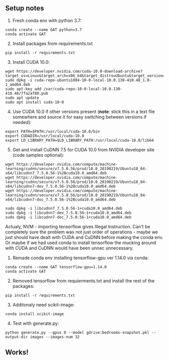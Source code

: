 ## Setup notes
1. Fresh conda env with python 3.7:
```
conda create --name GAT python=3.7
conda activate GAT
```
2. Install packages from requirements.txt
```
pip install -r requirements.txt
```

3. Install CUDA 10.0:
```
wget https://developer.nvidia.com/cuda-10.0-download-archive?target_os=Linux&target_arch=x86_64&target_distro=Ubuntu&target_version=1804&target_type=deblocal
sudo dpkg -i cuda-repo-ubuntu1804-10-0-local-10.0.130-410.48_1.0-1_amd64.deb
sudo apt-key add /var/cuda-repo-10-0-local-10.0.130-410.48/7fa2af80.pub
sudo apt update
sudo apt install cuda-10-0
```

4. Use CUDA 10.0 if other versions present (**note**: stick this in a text file somewhere 
and source it for easy switching between versions if needed):
```
export PATH=$PATH:/usr/local/cuda-10.0/bin
export CUDADIR=/usr/local/cuda-10.0
export LD_LIBRARY_PATH=$LD_LIBRARY_PATH:/usr/local/cuda-10.0/lib64
```

5. Get and install CuDNN 7.5 for CUDA 10.0 from NVIDIA developer site (code samples optional):
```
wget https://developer.nvidia.com/compute/machine-learning/cudnn/secure/v7.5.0.56/prod/10.0_20190219/Ubuntu18_04-x64/libcudnn7_7.5.0.56-1%2Bcuda10.0_amd64.deb
wget https://developer.nvidia.com/compute/machine-learning/cudnn/secure/v7.5.0.56/prod/10.0_20190219/Ubuntu18_04-x64/libcudnn7-dev_7.5.0.56-1%2Bcuda10.0_amd64.deb
wget https://developer.nvidia.com/compute/machine-learning/cudnn/secure/v7.5.0.56/prod/10.0_20190219/Ubuntu18_04-x64/libcudnn7-doc_7.5.0.56-1%2Bcuda10.0_amd64.deb
```
```
sudo dpkg -i libcudnn7_7.5.0.56-1+cuda10.0_amd64.deb
sudo dpkg -i libcudnn7-dev_7.5.0.56–1+cuda10.0_amd64.deb
sudo dpkg -i libcudnn7-doc_7.5.0.56-1+cuda10.0_amd64.deb
```
Actualy, NVM - importing tensorflow gives Illegal Instruction. Can't be completely sure the problem
was not just order of operations - maybe we just should have dealt with CUDA and CuDNN before
making the conda env. Or maybe if we had used conda to install tensorflow the mucking around
with CUDA and CuDNN would have been unnec unnecessary.

1. Remade conda env installing tensorflow-gpu ver 1.14.0 via conda:
```
conda create --name GAT tensorflow-gpu=1.14.0
conda activate GAT
```
2. Removed tensorflow from requierments.txt and install the rest of the packages:

```
pip install -r requirements.txt
```

3. Additonaly need scikit-image:
```
conda install scikit-image
```

4. Test with generate.py:
```
python generate.py --gpus 0 --model gdrive:bedrooms-snapshot.pkl --output-dir images --images-num 32
```
## Works!
